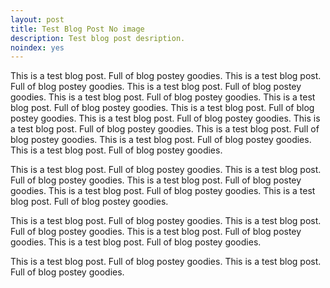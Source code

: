 ```yaml
---
layout: post
title: Test Blog Post No image
description: Test blog post desription.
noindex: yes
---
```

This is a test blog post. Full of blog postey goodies. This is a test blog post. Full of blog postey goodies. This is a test blog post. Full of blog postey goodies. This is a test blog post. Full of blog postey goodies. This is a test blog post. Full of blog postey goodies. This is a test blog post. Full of blog postey goodies. This is a test blog post. Full of blog postey goodies. This is a test blog post. Full of blog postey goodies. This is a test blog post. Full of blog postey goodies. This is a test blog post. Full of blog postey goodies. This is a test blog post. Full of blog postey goodies. 

This is a test blog post. Full of blog postey goodies. This is a test blog post. Full of blog postey goodies. This is a test blog post. Full of blog postey goodies. This is a test blog post. Full of blog postey goodies. This is a test blog post. Full of blog postey goodies. 

This is a test blog post. Full of blog postey goodies. This is a test blog post. Full of blog postey goodies. This is a test blog post. Full of blog postey goodies. This is a test blog post. Full of blog postey goodies. 

This is a test blog post. Full of blog postey goodies. This is a test blog post. Full of blog postey goodies. 